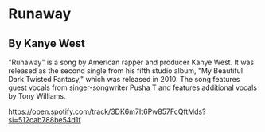 # Runaway 

## By Kanye West

"Runaway" is a song by American rapper and producer Kanye West. It was released as the second single from his fifth studio album, "My Beautiful Dark Twisted Fantasy," which was released in 2010. The song features guest vocals from singer-songwriter Pusha T and features additional vocals by Tony Williams.


https://open.spotify.com/track/3DK6m7It6Pw857FcQftMds?si=512cab788be54d1f